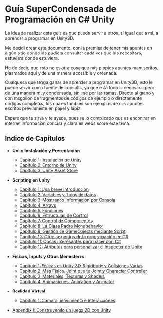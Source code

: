 # Guía SuperCondensada de Programación en C# Unity

La idea de realizar esta guía es que pueda servir a otros, al igual que a mi, a aprender a programar en Unity3D.

Me decidí crear este documento, con la premisa de tener mis apuntes en algún sitio donde los pudiera consultar cada vez que los necesitara, estuviera donde estuviera.

He de decir, que esto no es otra cosa que mis propios apuntes manuscritos, plasmados aquí y de una manera accesible y ordenada.

Cualquiera que tenga ganas de aprender a programar en Unity3D, esto le puede servir como fuente de consulta, ya que está todo lo necesario pero de una manera muy condensada, sin irse por las ramas. Directo al grano y con mogollon de fragmentos de códigos de ejemplo o directamente códigos completos, los cuales también son ejemplos de mis apuntes escritos previamente en papel y lápiz.

Espero que te sirva y te ayude, pues se lo complicado que es encontrar en internet información concisa y clara en webs sobre este tema.

## Indice de Capítulos

 * **Unity Instalación y Presentación**
     * [Capítulo 1: Instalación de Unity](/docs/cap00A.md)
     * [Capítulo 2: Entorno de Unity](/docs/cap00B.md)
     * [Capítulo 3: Unity Asset Store](/docs/cap00C.md)
 * **Scripting en Unity**
     * [Capítulo 1: Una breve introducción](/docs/cap01.md)
     * [Capítulo 2: Variables y Tipos de datos](/docs/cap02.md)
     * [Capítulo 3: Mostrando Información por Consola](/docs/cap03.md)
     * [Capítulo 4: Arrays](/docs/cap04.md)
     * [Capítulo 5: Funciones](/docs/cap05.md)
     * [Capítulo 6: Estructuras de Control](/docs/cap06.md)
     * [Capítulo 7: Control de Componentes](/docs/cap07.md)
     * [Capítulo 8: La Clase Padre Monobehavior](/docs/cap08.md)
     * [Capítulo 9: Gestión de GameObjects mediante Script](/docs/cap09.md)
     * [Capítulo 10: Otros aspectos de la programación en C#](/docs/cap10.md)
     * [Capítulo 11: Cosas interesantes para hacer con C#](/docs/cap11.md)
     * [Capítulo 12: Atributos para personalizar el Inspector de Unity](/docs/cap12.md)

 * **Físicas, Inputs y Otros Menesteres**
     * [Capítulo 1: Físicas en Unity 3D. Rigidbody y Colisiones Varias](/docs/cap13.md)
     * [Capítulo 2: Mas Física. Joint que te Joint y Character Controller](/docs/cap14.md)
     * [Capítulo 3: Materiales, Texturas y Shaders](/docs/cap15.md)
     * [Capítulo 4: Animaciones. Animation y Animator](/docs/cap16.md)

* **Realidad Virtual**
     * [Capítulo 1: Cámara, movimiento e interacciones](/docs/cap80.md)

     
 * [Appendix I: Construyendo un juego 2D con Unity](/docs/wiki/README.md)